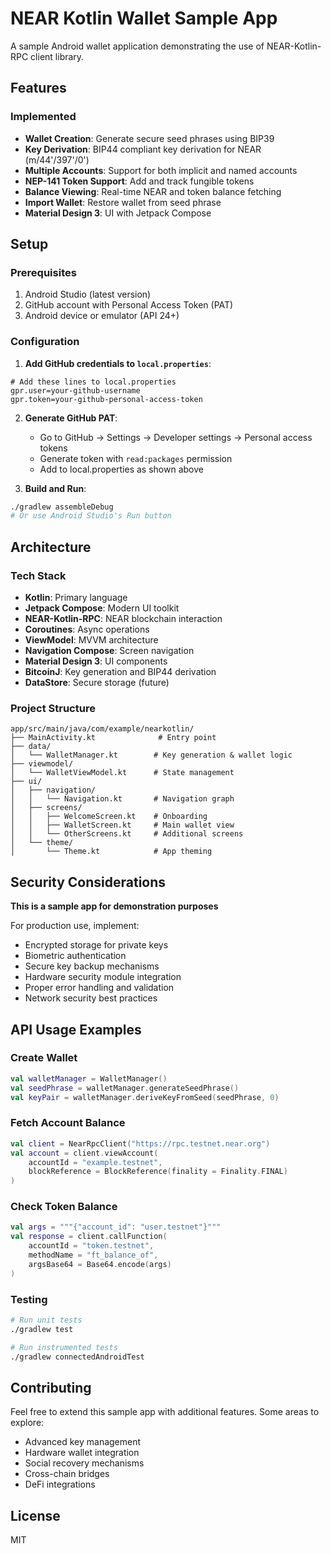# NEAR Kotlin Wallet Sample App

A sample Android wallet application demonstrating the use of NEAR-Kotlin-RPC client library.

## Features

### Implemented
- **Wallet Creation**: Generate secure seed phrases using BIP39
- **Key Derivation**: BIP44 compliant key derivation for NEAR (m/44'/397'/0')
- **Multiple Accounts**: Support for both implicit and named accounts
- **NEP-141 Token Support**: Add and track fungible tokens
- **Balance Viewing**: Real-time NEAR and token balance fetching
- **Import Wallet**: Restore wallet from seed phrase
- **Material Design 3**: UI with Jetpack Compose

## Setup

### Prerequisites
1. Android Studio (latest version)
2. GitHub account with Personal Access Token (PAT)
3. Android device or emulator (API 24+)

### Configuration

1. **Add GitHub credentials to `local.properties`**:
```properties
# Add these lines to local.properties
gpr.user=your-github-username
gpr.token=your-github-personal-access-token
```

2. **Generate GitHub PAT**:
   - Go to GitHub → Settings → Developer settings → Personal access tokens
   - Generate token with `read:packages` permission
   - Add to local.properties as shown above

3. **Build and Run**:
```bash
./gradlew assembleDebug
# Or use Android Studio's Run button
```

## Architecture

### Tech Stack
- **Kotlin**: Primary language
- **Jetpack Compose**: Modern UI toolkit
- **NEAR-Kotlin-RPC**: NEAR blockchain interaction
- **Coroutines**: Async operations
- **ViewModel**: MVVM architecture
- **Navigation Compose**: Screen navigation
- **Material Design 3**: UI components
- **BitcoinJ**: Key generation and BIP44 derivation
- **DataStore**: Secure storage (future)

### Project Structure
```
app/src/main/java/com/example/nearkotlin/
├── MainActivity.kt              # Entry point
├── data/
│   └── WalletManager.kt        # Key generation & wallet logic
├── viewmodel/
│   └── WalletViewModel.kt      # State management
├── ui/
│   ├── navigation/
│   │   └── Navigation.kt       # Navigation graph
│   ├── screens/
│   │   ├── WelcomeScreen.kt    # Onboarding
│   │   ├── WalletScreen.kt     # Main wallet view
│   │   └── OtherScreens.kt     # Additional screens
│   └── theme/
│       └── Theme.kt            # App theming
```

## Security Considerations

**This is a sample app for demonstration purposes**

For production use, implement:
- Encrypted storage for private keys
- Biometric authentication
- Secure key backup mechanisms
- Hardware security module integration
- Proper error handling and validation
- Network security best practices

## API Usage Examples

### Create Wallet
```kotlin
val walletManager = WalletManager()
val seedPhrase = walletManager.generateSeedPhrase()
val keyPair = walletManager.deriveKeyFromSeed(seedPhrase, 0)
```

### Fetch Account Balance
```kotlin
val client = NearRpcClient("https://rpc.testnet.near.org")
val account = client.viewAccount(
    accountId = "example.testnet",
    blockReference = BlockReference(finality = Finality.FINAL)
)
```

### Check Token Balance
```kotlin
val args = """{"account_id": "user.testnet"}"""
val response = client.callFunction(
    accountId = "token.testnet",
    methodName = "ft_balance_of",
    argsBase64 = Base64.encode(args)
)
```
### Testing
```bash
# Run unit tests
./gradlew test

# Run instrumented tests
./gradlew connectedAndroidTest
```

## Contributing

Feel free to extend this sample app with additional features. Some areas to explore:
- Advanced key management
- Hardware wallet integration
- Social recovery mechanisms
- Cross-chain bridges
- DeFi integrations

## License

MIT
